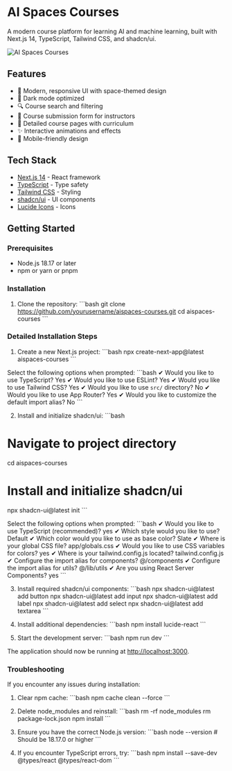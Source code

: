 # AI Spaces Courses

A modern course platform for learning AI and machine learning, built with Next.js 14, TypeScript, Tailwind CSS, and shadcn/ui.

![AI Spaces Courses](public/preview.png)

## Features

- 🎨 Modern, responsive UI with space-themed design
- 🌙 Dark mode optimized
- 🔍 Course search and filtering
- 📝 Course submission form for instructors
- 🎯 Detailed course pages with curriculum
- ✨ Interactive animations and effects
- 📱 Mobile-friendly design

## Tech Stack

- [Next.js 14](https://nextjs.org/) - React framework
- [TypeScript](https://www.typescriptlang.org/) - Type safety
- [Tailwind CSS](https://tailwindcss.com/) - Styling
- [shadcn/ui](https://ui.shadcn.com/) - UI components
- [Lucide Icons](https://lucide.dev/) - Icons

## Getting Started

### Prerequisites

- Node.js 18.17 or later
- npm or yarn or pnpm

### Installation

1. Clone the repository:
   \`\`\`bash
   git clone https://github.com/yourusername/aispaces-courses.git
   cd aispaces-courses
   \`\`\`

### Detailed Installation Steps

1. Create a new Next.js project:
\`\`\`bash
npx create-next-app@latest aispaces-courses
\`\`\`

Select the following options when prompted:
\`\`\`bash
✔ Would you like to use TypeScript? Yes
✔ Would you like to use ESLint? Yes
✔ Would you like to use Tailwind CSS? Yes
✔ Would you like to use `src/` directory? No
✔ Would you like to use App Router? Yes
✔ Would you like to customize the default import alias? No
\`\`\`

2. Install and initialize shadcn/ui:
\`\`\`bash
# Navigate to project directory
cd aispaces-courses

# Install and initialize shadcn/ui
npx shadcn-ui@latest init
\`\`\`

Select the following options when prompted:
\`\`\`bash
✔ Would you like to use TypeScript (recommended)? yes
✔ Which style would you like to use? Default
✔ Which color would you like to use as base color? Slate
✔ Where is your global CSS file? app/globals.css
✔ Would you like to use CSS variables for colors? yes
✔ Where is your tailwind.config.js located? tailwind.config.js
✔ Configure the import alias for components? @/components
✔ Configure the import alias for utils? @/lib/utils
✔ Are you using React Server Components? yes
\`\`\`

3. Install required shadcn/ui components:
\`\`\`bash
npx shadcn-ui@latest add button
npx shadcn-ui@latest add input
npx shadcn-ui@latest add label
npx shadcn-ui@latest add select
npx shadcn-ui@latest add textarea
\`\`\`

4. Install additional dependencies:
\`\`\`bash
npm install lucide-react
\`\`\`

5. Start the development server:
\`\`\`bash
npm run dev
\`\`\`

The application should now be running at [http://localhost:3000](http://localhost:3000).

### Troubleshooting

If you encounter any issues during installation:

1. Clear npm cache:
\`\`\`bash
npm cache clean --force
\`\`\`

2. Delete node_modules and reinstall:
\`\`\`bash
rm -rf node_modules
rm package-lock.json
npm install
\`\`\`

3. Ensure you have the correct Node.js version:
\`\`\`bash
node --version  # Should be 18.17.0 or higher
\`\`\`

4. If you encounter TypeScript errors, try:
\`\`\`bash
npm install --save-dev @types/react @types/react-dom
\`\`\`

